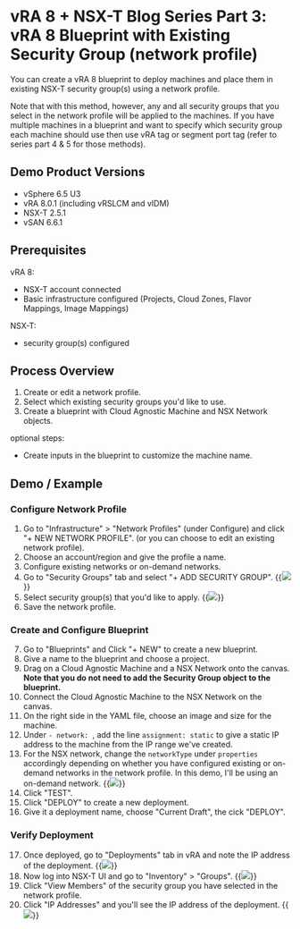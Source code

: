 # vRA 8 + NSX-T Blog Series Part 3: vRA 8 Blueprint with Existing Security Group (network profile)



You can create a vRA 8 blueprint to deploy machines and place them in existing NSX-T security group(s) using a network profile. 

Note that with this method, however, any and all security groups that you select in the network profile will be applied to the machines. If you have multiple machines in a blueprint and want to specify which security group each machine should use then use vRA tag or segment port tag (refer to series part 4 & 5 for those methods).

## Demo Product Versions  
* vSphere 6.5 U3
* vRA 8.0.1 (including vRSLCM and vIDM)
* NSX-T 2.5.1
* vSAN 6.6.1

## Prerequisites
vRA 8:
* NSX-T account connected
* Basic infrastructure configured (Projects, Cloud Zones, Flavor Mappings, Image Mappings)

NSX-T:
* security group(s) configured


## Process Overview
1. Create or edit a network profile.
2. Select which existing security groups you'd like to use.
3. Create a blueprint with Cloud Agnostic Machine and NSX Network objects.

optional steps:
* Create inputs in the blueprint to customize the machine name.


## Demo / Example

### Configure Network Profile
1. Go to "Infrastructure" > "Network Profiles" (under Configure) and click "+ NEW NETWORK PROFILE". (or you can choose to edit an existing network profile).
2. Choose an account/region and give the profile a name.
3. Configure existing networks or on-demand networks. 
4. Go to "Security Groups" tab and select "+ ADD SECURITY GROUP". 
{{<image src="step4.png" linked="true">}}
5. Select security group(s) that you'd like to apply. 
{{<image src="step5.png" linked="true">}}
6. Save the network profile. 

### Create and Configure Blueprint
7. Go to "Blueprints" and Click "+ NEW" to create a new blueprint.
8. Give a name to the blueprint and choose a project.
9. Drag on a Cloud Agnostic Machine and a NSX Network onto the canvas. <b>Note that you do not need to add the Security Group object to the blueprint.</b>
10. Connect the Cloud Agnostic Machine to the NSX Network on the canvas. 
11. On the right side in the YAML file, choose an image and size for the machine. 
12. Under `- network: `, add the line `assignment: static` to give a static IP address to the machine from the IP range we've created.
13. For the NSX network, change the `networkType` under `properties` accordingly depending on whether you have configured existing or on-demand networks in the network profile. In this demo, I'll be using an on-demand network. 
{{<image src="step13.png" linked="true">}}
14. Click "TEST".
15. Click "DEPLOY" to create a new deployment.
16. Give it a deployment name, choose "Current Draft", the cick "DEPLOY".

### Verify Deployment
17. Once deployed, go to "Deployments" tab in vRA and note the IP address of the deployment.
{{<image src="step17.png" linked="true">}}
18. Now log into NSX-T UI and go to "Inventory" > "Groups".
{{<image src="step18.png" linked="true">}}
19. Click "View Members" of the security group you have selected in the network profile.
20. Click "IP Addresses" and you'll see the IP address of the deployment. 
{{<image src="step20.png" linked="true">}}
